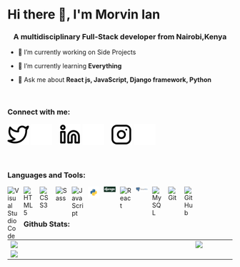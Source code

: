 # Hi there 👋, I'm Morvin Ian
<h3 align="center">A multidisciplinary Full-Stack developer from Nairobi,Kenya</h3>


- 🔭 I’m currently working on Side Projects

- 🌱 I’m currently learning **Everything**

- 💬 Ask me about **React js, JavaScript, Django framework, Python**



<br />


### Connect with me:

[![website](./img/twitter-light.svg)](https://twitter.com/OluochIan#gh-light-mode-only)
[![website](./img/twitter-dark.svg)](https://twitter.com/OluochIan#gh-dark-mode-only)
&nbsp;&nbsp;
[![website](./img/linkedin-light.svg)](https://linkedin.com/in/OluochIan#gh-light-mode-only)
[![website](./img/linkedin-dark.svg)](https://linkedin.com/in/OluochIan#gh-dark-mode-only)
&nbsp;&nbsp;
[![website](./img/instagram-light.svg)](https://instagram.com/oluoch_ian#gh-light-mode-only)
[![website](./img/instagram-dark.svg)](https://instagram.com/oluoch_ian#gh-dark-mode-only)

<br />


### Languages and Tools:
<img align="left" alt="Visual Studio Code" width="26px" src="https://cdn.jsdelivr.net/gh/devicons/devicon/icons/vscode/vscode-original.svg" style="padding-right:10px;" />
<img align="left" alt="HTML5" width="26px" src="https://cdn.jsdelivr.net/gh/devicons/devicon/icons/html5/html5-original.svg" style="padding-right:10px;" />
<img align="left" alt="CSS3" width="26px" src="https://cdn.jsdelivr.net/gh/devicons/devicon/icons/css3/css3-original.svg" style="padding-right:10px;" />
<img align="left" alt="Sass" width="26px" src="https://cdn.jsdelivr.net/gh/devicons/devicon/icons/sass/sass-original.svg" style="padding-right:10px;" />
<img align="left" alt="JavaScript" width="26px" src="https://cdn.jsdelivr.net/gh/devicons/devicon/icons/javascript/javascript-original.svg" style="padding-right:10px;" />
<img align="left" alt="Python" width="26px" src="./img/python.png" style="padding-right:10px;" />
<img align="left" alt="Django" width="26px" src="./img/index.png" style="padding-right:10px;" />
<img align="left" alt="React" width="26px" src="https://cdn.jsdelivr.net/gh/devicons/devicon/icons/react/react-original.svg" style="padding-right:10px;" />
<img align="left" alt="Postgres" width="26px" src="./img/postgre.png" style="padding-right:10px;" />
<img align="left" alt="MySQL" width="26px" src="https://cdn.jsdelivr.net/gh/devicons/devicon/icons/mysql/mysql-original.svg" style="padding-right:10px;" />
<img align="left" alt="Git" width="26px" src="https://cdn.jsdelivr.net/gh/devicons/devicon/icons/git/git-original.svg" style="padding-right:10px;" />
<img align="left" alt="GitHub" width="26px" src="https://user-images.githubusercontent.com/3369400/139447912-e0f43f33-6d9f-45f8-be46-2df5bbc91289.png" style="padding-right:10px;" />

<br /><br /> <br />


### Github Stats:

  <table>
  <tr>
      <td><img width="380px" align="left" src="https://github-readme-stats.vercel.app/api?username=Morvin-Ian&show_icons=true&count_private=true&include_all_commits&theme=tokyonight"/></td>
      <td><img width="400px" align="left" src="https://github-readme-stats.vercel.app/api/top-langs/?username=Morvin-Ian&langs_count=4&layout=compact&theme=tokyonight"/></td>
  </tr>   

   <td><img width="400px" align="left" src="https://github-readme-streak-stats.herokuapp.com/?user=Morvin-Ian&show_icons=true&locale=en&layout=compact&theme=tokyonight"/></td>  
  </tr>

</table>


